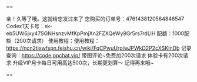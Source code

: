 ==

亲！久等了哦。这就给您发过来了
您购买的订单号：4761438120564846547
Codex1天卡号：sk-eb5UW6jxy47SGNHsnzvMfKpPmjXn2FZXQeWy8Gr5rs7rdLlH
配额：1000配额（200次请求）
使用教程：使用教程：https://ncn2tixwfspn.feishu.cn/wiki/FqCPwuUrpiwJPWkD2P2cXSKInDb
记录查询：https://code.ppchat.vip/
带图评论~免费加200次请求
体验卡有200次请求
升级VIP月卡每日可用高达500次，长期更划算～
记得再来哦~

==